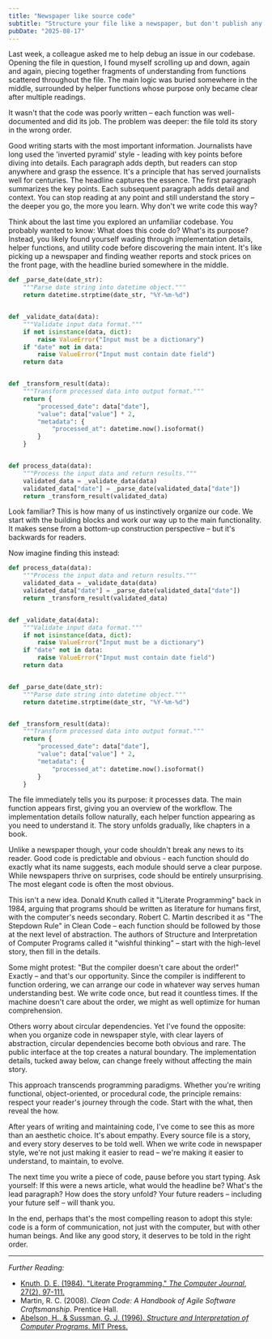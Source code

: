 ```yaml
---
title: "Newspaper like source code"
subtitle: "Structure your file like a newspaper, but don't publish any news."
pubDate: "2025-08-17"
---
```


Last week, a colleague asked me to help debug an issue in our codebase. Opening the file in question, I found myself scrolling up and down, again and again, piecing together fragments of understanding from functions scattered throughout the file. The main logic was buried somewhere in the middle, surrounded by helper functions whose purpose only became clear after multiple readings.

It wasn't that the code was poorly written – each function was well-documented and did its job. The problem was deeper: the file told its story in the wrong order.

Good writing starts with the most important information. Journalists have long used the 'inverted pyramid' style - leading with key points before diving into details. Each paragraph adds depth, but readers can stop anywhere and grasp the essence. It's a principle that has served journalists well for centuries. The headline captures the essence. The first paragraph summarizes the key points. Each subsequent paragraph adds detail and context. You can stop reading at any point and still understand the story – the deeper you go, the more you learn.
Why don't we write code this way?

Think about the last time you explored an unfamiliar codebase. You probably wanted to know: What does this code do? What's its purpose? Instead, you likely found yourself wading through implementation details, helper functions, and utility code before discovering the main intent. It's like picking up a newspaper and finding weather reports and stock prices on the front page, with the headline buried somewhere in the middle.

```python
def _parse_date(date_str):
    """Parse date string into datetime object."""
    return datetime.strptime(date_str, "%Y-%m-%d")


def _validate_data(data):
    """Validate input data format."""
    if not isinstance(data, dict):
        raise ValueError("Input must be a dictionary")
    if "date" not in data:
        raise ValueError("Input must contain date field")
    return data


def _transform_result(data):
    """Transform processed data into output format."""
    return {
        "processed_date": data["date"],
        "value": data["value"] * 2,
        "metadata": {
            "processed_at": datetime.now().isoformat()
        }
    }


def process_data(data):
    """Process the input data and return results."""
    validated_data = _validate_data(data)
    validated_data["date"] = _parse_date(validated_data["date"])
    return _transform_result(validated_data)
```

Look familiar? This is how many of us instinctively organize our code. We start with the building blocks and work our way up to the main functionality. It makes sense from a bottom-up construction perspective – but it's backwards for readers.

Now imagine finding this instead:

```python
def process_data(data):
    """Process the input data and return results."""
    validated_data = _validate_data(data)
    validated_data["date"] = _parse_date(validated_data["date"])
    return _transform_result(validated_data)


def _validate_data(data):
    """Validate input data format."""
    if not isinstance(data, dict):
        raise ValueError("Input must be a dictionary")
    if "date" not in data:
        raise ValueError("Input must contain date field")
    return data


def _parse_date(date_str):
    """Parse date string into datetime object."""
    return datetime.strptime(date_str, "%Y-%m-%d")


def _transform_result(data):
    """Transform processed data into output format."""
    return {
        "processed_date": data["date"],
        "value": data["value"] * 2,
        "metadata": {
            "processed_at": datetime.now().isoformat()
        }
    }
```

The file immediately tells you its purpose: it processes data. The main function appears first, giving you an overview of the workflow. The implementation details follow naturally, each helper function appearing as you need to understand it. The story unfolds gradually, like chapters in a book.

Unlike a newspaper though, your code shouldn't break any news to its reader. Good code is predictable and obvious - each function should do exactly what its name suggests, each module should serve a clear purpose. While newspapers thrive on surprises, code should be entirely unsurprising. The most elegant code is often the most obvious.

This isn't a new idea. Donald Knuth called it "Literate Programming" back in 1984, arguing that programs should be written as literature for humans first, with the computer's needs secondary. Robert C. Martin described it as "The Stepdown Rule" in Clean Code – each function should be followed by those at the next level of abstraction. The authors of Structure and Interpretation of Computer Programs called it "wishful thinking" – start with the high-level story, then fill in the details.

Some might protest: "But the compiler doesn't care about the order!" Exactly – and that's our opportunity. Since the compiler is indifferent to function ordering, we can arrange our code in whatever way serves human understanding best. We write code once, but read it countless times. If the machine doesn't care about the order, we might as well optimize for human comprehension.

Others worry about circular dependencies. Yet I've found the opposite: when you organize code in newspaper style, with clear layers of abstraction, circular dependencies become both obvious and rare. The public interface at the top creates a natural boundary. The implementation details, tucked away below, can change freely without affecting the main story.

This approach transcends programming paradigms. Whether you're writing functional, object-oriented, or procedural code, the principle remains: respect your reader's journey through the code. Start with the what, then reveal the how.

After years of writing and maintaining code, I've come to see this as more than an aesthetic choice. It's about empathy. Every source file is a story, and every story deserves to be told well. When we write code in newspaper style, we're not just making it easier to read – we're making it easier to understand, to maintain, to evolve.

The next time you write a piece of code, pause before you start typing. Ask yourself: If this were a news article, what would the headline be? What's the lead paragraph? How does the story unfold? Your future readers – including your future self – will thank you.

In the end, perhaps that's the most compelling reason to adopt this style: code is a form of communication, not just with the computer, but with other human beings. And like any good story, it deserves to be told in the right order.

---

*Further Reading:*

- [Knuth, D. E. (1984). "Literate Programming." *The Computer Journal*, 27(2), 97-111.](http://www.literateprogramming.com/knuthweb.pdf)
- Martin, R. C. (2008). *Clean Code: A Handbook of Agile Software Craftsmanship*. Prentice Hall.
- [Abelson, H., & Sussman, G. J. (1996). *Structure and Interpretation of Computer Programs*. MIT Press.](https://web.mit.edu/6.001/6.037/sicp.pdf)
